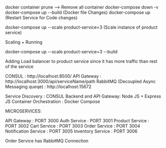 docker container prune  --> Remove all container
docker-compose down -v 
docker-compose up --build (Docker file Changes)
docker-compose up (Restart Service for Code changes)

docker-compose up --scale product-service=3 (Scale instance of product service)

Scaling + Running 

docker-compose up --scale product-service=3 --build

Adding Load balancer to product service since it has more traffic than rest of the service


CONSUL : http://localhost:8500/
API Gateway : http://localhost:3000/api/serviceName/path
RabbitMQ (Decoupled Async Messaging queqe) : http://localhost:15672


Service Discovery : CONSUL
Backend and API Gateway: Node JS + Express JS
Container Orchestration : Docker Compose


MICROSERVICES:

API Gateway : PORT 3000
Auth Service : PORT 3001
Product Service : PORT 3002
Cart Service : PORT 3003
Order Service : PORT 3004
Notification Service : PORT 3005
Inventory Service : PORT 3006

Order Service has RabbitMQ Connection

